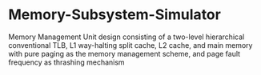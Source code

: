 # Memory-Subsystem-Simulator
Memory Management Unit design consisting of a two-level hierarchical conventional TLB, L1 way-halting split cache, L2 cache, and main memory with pure paging as the memory management scheme, and page fault frequency as thrashing mechanism
